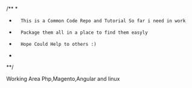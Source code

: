 /**
*
*		This is a Common Code Repo and Tutorial So far i need in work
*		Package them all in a place to find them easyly
*		Hope Could Help to others :)	
*
**/


Working Area
	Php,Magento,Angular and linux